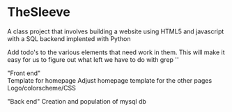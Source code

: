 TheSleeve
=========

A class project that involves building a website using HTML5 and javascript with a SQL backend implented with Python

<TODO>
  Add todo's to the various elements that need work in them. 
    This will make it easy for us to figure out what left we have to do with grep '<TODO>' 
  
  "Front end"  
  Template for homepage
      Adjust homepage template for the other pages
  Logo/colorscheme/CSS
  
  "Back end"
  Creation and population of mysql db
